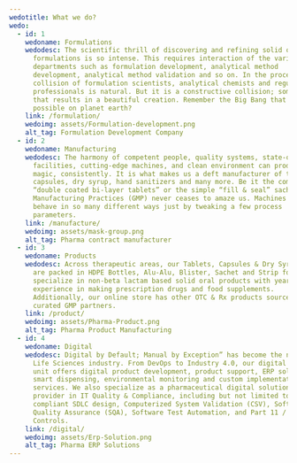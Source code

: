 ```yaml
---
wedotitle: What we do?
wedo:
  - id: 1
    wedoname: Formulations
    wedodesc: The scientific thrill of discovering and refining solid oral
      formulations is so intense. This requires interaction of the various
      departments such as formulation development, analytical method
      development, analytical method validation and so on. In the process,
      collision of formulation scientists, analytical chemists and regulatory
      professionals is natural. But it is a constructive collision; something
      that results in a beautiful creation. Remember the Big Bang that made life
      possible on planet earth?
    link: /formulation/
    wedoimg: assets/Formulation-development.png
    alt_tag: Formulation Development Company
  - id: 2
    wedoname: Manufacturing
    wedodesc: The harmony of competent people, quality systems, state-of-the-art
      facilities, cutting-edge machines, and clean environment can produce
      magic, consistently. It is what makes us a deft manufacturer of tablets,
      capsules, dry syrup, hand sanitizers and many more. Be it the complex
      “double coated bi-layer tablets” or the simple “fill & seal” sachets, Good
      Manufacturing Practices (GMP) never ceases to amaze us. Machines can
      behave in so many different ways just by tweaking a few process
      parameters.
    link: /manufacture/
    wedoimg: assets/mask-group.png
    alt_tag: Pharma contract manufacturer
  - id: 3
    wedoname: Products
    wedodesc: Across therapeutic areas, our Tablets, Capsules & Dry Syrup products
      are packed in HDPE Bottles, Alu-Alu, Blister, Sachet and Strip formats. We
      specialize in non-beta lactam based solid oral products with years of
      experience in making prescription drugs and food supplements.
      Additionally, our online store has other OTC & Rx products sourced from
      curated GMP partners.
    link: /product/
    wedoimg: assets/Pharma-Product.png
    alt_tag: Pharma Product Manufacturing
  - id: 4
    wedoname: Digital
    wedodesc: Digital by Default; Manual by Exception” has become the norm in the
      Life Sciences industry. From DevOps to Industry 4.0, our digital business
      unit offers digital product development, product support, ERP solutions,
      smart dispensing, environmental monitoring and custom implementation
      services. We also specialize as a pharmaceutical digital solutions
      provider in IT Quality & Compliance, including but not limited to GxP
      compliant SDLC design, Computerized System Validation (CSV), Software
      Quality Assurance (SQA), Software Test Automation, and Part 11 / Annex 11
      Controls.
    link: /digital/
    wedoimg: assets/Erp-Solution.png
    alt_tag: Pharma ERP Solutions
---
```

